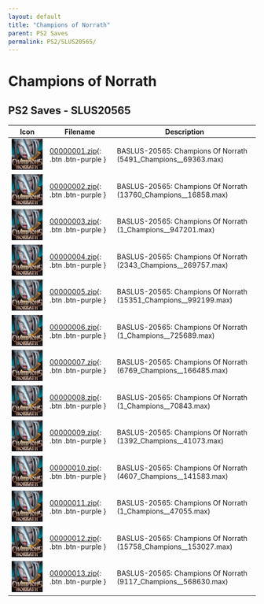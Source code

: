 ```yaml
---
layout: default
title: "Champions of Norrath"
parent: PS2 Saves
permalink: PS2/SLUS20565/
---
```

# Champions of Norrath

## PS2 Saves - SLUS20565

| Icon | Filename | Description |
|------|----------|-------------|
| ![Champions of Norrath](icon0.png) | [00000001.zip](00000001.zip){: .btn .btn-purple } | BASLUS-20565: Champions Of Norrath (5491_Champions__69363.max) |
| ![Champions of Norrath](icon0.png) | [00000002.zip](00000002.zip){: .btn .btn-purple } | BASLUS-20565: Champions Of Norrath (13760_Champions__16858.max) |
| ![Champions of Norrath](icon0.png) | [00000003.zip](00000003.zip){: .btn .btn-purple } | BASLUS-20565: Champions Of Norrath (1_Champions__947201.max) |
| ![Champions of Norrath](icon0.png) | [00000004.zip](00000004.zip){: .btn .btn-purple } | BASLUS-20565: Champions Of Norrath (2343_Champions__269757.max) |
| ![Champions of Norrath](icon0.png) | [00000005.zip](00000005.zip){: .btn .btn-purple } | BASLUS-20565: Champions Of Norrath (15351_Champions__992199.max) |
| ![Champions of Norrath](icon0.png) | [00000006.zip](00000006.zip){: .btn .btn-purple } | BASLUS-20565: Champions Of Norrath (1_Champions__725689.max) |
| ![Champions of Norrath](icon0.png) | [00000007.zip](00000007.zip){: .btn .btn-purple } | BASLUS-20565: Champions Of Norrath (6769_Champions__166485.max) |
| ![Champions of Norrath](icon0.png) | [00000008.zip](00000008.zip){: .btn .btn-purple } | BASLUS-20565: Champions Of Norrath (1_Champions__70843.max) |
| ![Champions of Norrath](icon0.png) | [00000009.zip](00000009.zip){: .btn .btn-purple } | BASLUS-20565: Champions Of Norrath (1392_Champions__41073.max) |
| ![Champions of Norrath](icon0.png) | [00000010.zip](00000010.zip){: .btn .btn-purple } | BASLUS-20565: Champions Of Norrath (4607_Champions__141583.max) |
| ![Champions of Norrath](icon0.png) | [00000011.zip](00000011.zip){: .btn .btn-purple } | BASLUS-20565: Champions Of Norrath (1_Champions__47055.max) |
| ![Champions of Norrath](icon0.png) | [00000012.zip](00000012.zip){: .btn .btn-purple } | BASLUS-20565: Champions Of Norrath (15758_Champions__153027.max) |
| ![Champions of Norrath](icon0.png) | [00000013.zip](00000013.zip){: .btn .btn-purple } | BASLUS-20565: Champions Of Norrath (9117_Champions__568630.max) |
